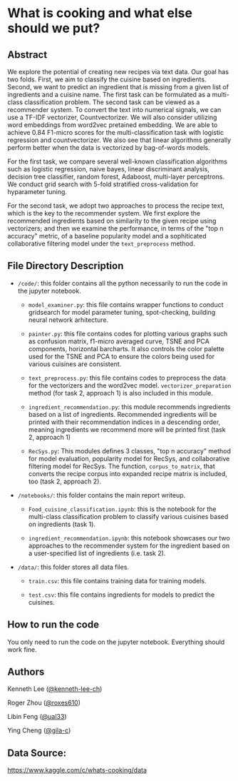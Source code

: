 # What is cooking and what else should we put?

## Abstract

We explore the potential of creating new recipes via text data. Our goal has two folds. First, we aim to classify the cuisine based on ingredients. Second, we want to predict an ingredient that is missing from a given list of ingredients and a cuisine name. The first task can be formulated as a multi-class classification problem.  The second task can be viewed as a recommender system. To convert the text into numerical signals, we can use a TF-IDF vectorizer, Countvectorizer. We will also consider utilizing word embeddings from word2vec pretained embedding. We are able to achieve 0.84 F1-micro scores for the multi-classification task with logistic regression and countvectorizer. We also see that linear algorithms generally perform better when the data is vectorized by bag-of-words models. 

For the first task, we compare several well-known classification algorithms such as logistic regression, naive bayes, linear discriminant analysis, decision tree classifier, random forest, Adaboost, multi-layer perceptrons. We conduct grid search with 5-fold stratified cross-validation for hyparameter tuning.

For the second task, we adopt two approaches to process the recipe text, which is the key to the recommender system. We first explore the recommended ingredients based on similarity to the given recipe using vectorizers; and then we examine the performance, in terms of the "top n accuracy" metric, of a baseline popularity model and a sophiticated collaborative filtering model under the `text_preprocess` method.

## File Directory Description

* `/code/`: this folder contains all the python necessarily to run the code in the jupyter notebook.
	
	* `model_examiner.py`: this file contains wrapper functions to conduct gridsearch for model parameter tuning, spot-checking, building neural network arhitecture. 

	* `painter.py`: this file contains codes for plotting various graphs such as confusion matrix, f1-micro averaged curve, TSNE and PCA components, horizontal barcharts. It also controls the color palette used for the TSNE and PCA to ensure the colors being used for various cuisines are consistent.

	* `text_preprocess.py`: this file contains codes to preprocess the data for the vectorizers and the word2vec model. `vectorizer_preparation` method (for task 2, approach 1) is also included in this module.
    
	* `ingredient_recommendation.py`: this module recommends ingredients based on a list of ingredients. Recommended ingredients will be printed with their recommendation indices in a descending order, meaning ingredients we recommend more will be printed first (task 2, approach 1)
    
	* `RecSys.py`: This modules defines 3 classes, "top n accuracy" method for model evaluation, popularity model for RecSys, and collaborative filtering model for RecSys. The function, `corpus_to_matrix`, that converts the recipe corpus into expanded recipe matrix is included, too (task 2, approach 2).


* `/notebooks/`: this folder contains the main report writeup.

	* `Food_cuisine_classification.ipynb`: this is the notebook for the multi-class classification problem to classify various cuisines based on ingredients (task 1).
    
	* `ingredient_recommendation.ipynb`: this notebook showcases our two approaches to the recommender system for the ingredient based on a user-specified list of ingredients (i.e. task 2).

* `/data/`: this folder stores all data files.

	* `train.csv`: this file contains training data for training models.

	* `test.csv`: this file contains ingredients for models to predict the cuisines.

## How to run the code

You only need to run the code on the jupyter notebook. Everything should work fine.


## Authors

Kenneth Lee ([@kenneth-lee-ch](https://github.com/kenneth-lee-ch))

Roger Zhou ([@roxes610](https://github.com/roxes610))

Libin Feng ([@ual33](https://github.com/ual33))

Ying Cheng ([@gila-c](https://github.com/gila-c))


## Data Source:
https://www.kaggle.com/c/whats-cooking/data
